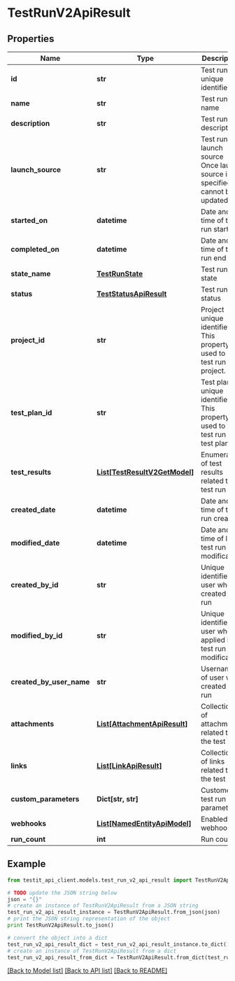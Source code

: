 # TestRunV2ApiResult


## Properties
Name | Type | Description | Notes
------------ | ------------- | ------------- | -------------
**id** | **str** | Test run unique identifier | 
**name** | **str** | Test run name | 
**description** | **str** | Test run description | [optional] 
**launch_source** | **str** | Test run launch source                Once launch source is specified it cannot be updated. | [optional] 
**started_on** | **datetime** | Date and time of test run start | [optional] 
**completed_on** | **datetime** | Date and time of test run end | [optional] 
**state_name** | [**TestRunState**](TestRunState.md) | Test run state | 
**status** | [**TestStatusApiResult**](TestStatusApiResult.md) | Test run status | 
**project_id** | **str** | Project unique identifier                This property is used to link test run with project. | 
**test_plan_id** | **str** | Test plan unique identifier                This property is used to link test run with test plan. | [optional] 
**test_results** | [**List[TestResultV2GetModel]**](TestResultV2GetModel.md) | Enumeration of test results related to test run | [optional] 
**created_date** | **datetime** | Date and time of test run creation | 
**modified_date** | **datetime** | Date and time of last test run  modification | [optional] 
**created_by_id** | **str** | Unique identifier of user who created test run | 
**modified_by_id** | **str** | Unique identifier of user who applied last test run  modification | [optional] 
**created_by_user_name** | **str** | Username of user who created test run | [optional] 
**attachments** | [**List[AttachmentApiResult]**](AttachmentApiResult.md) | Collection of attachments related to the test run | 
**links** | [**List[LinkApiResult]**](LinkApiResult.md) | Collection of links related to the test run | 
**custom_parameters** | **Dict[str, str]** | Customers test run parameters | [optional] 
**webhooks** | [**List[NamedEntityApiModel]**](NamedEntityApiModel.md) | Enabled webhooks | 
**run_count** | **int** | Run count | 

## Example

```python
from testit_api_client.models.test_run_v2_api_result import TestRunV2ApiResult

# TODO update the JSON string below
json = "{}"
# create an instance of TestRunV2ApiResult from a JSON string
test_run_v2_api_result_instance = TestRunV2ApiResult.from_json(json)
# print the JSON string representation of the object
print TestRunV2ApiResult.to_json()

# convert the object into a dict
test_run_v2_api_result_dict = test_run_v2_api_result_instance.to_dict()
# create an instance of TestRunV2ApiResult from a dict
test_run_v2_api_result_from_dict = TestRunV2ApiResult.from_dict(test_run_v2_api_result_dict)
```
[[Back to Model list]](../README.md#documentation-for-models) [[Back to API list]](../README.md#documentation-for-api-endpoints) [[Back to README]](../README.md)


